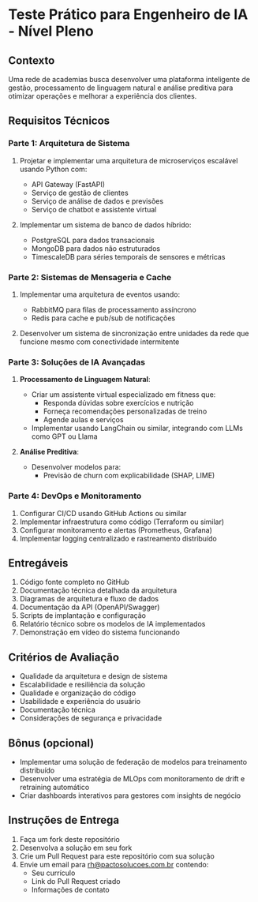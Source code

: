 # Teste Prático para Engenheiro de IA - Nível Pleno

## Contexto
Uma rede de academias busca desenvolver uma plataforma inteligente de gestão, processamento de linguagem natural e análise preditiva para otimizar operações e melhorar a experiência dos clientes.

## Requisitos Técnicos

### Parte 1: Arquitetura de Sistema
1. Projetar e implementar uma arquitetura de microserviços escalável usando Python com:
   - API Gateway (FastAPI)
   - Serviço de gestão de clientes
   - Serviço de análise de dados e previsões
   - Serviço de chatbot e assistente virtual

2. Implementar um sistema de banco de dados híbrido:
   - PostgreSQL para dados transacionais
   - MongoDB para dados não estruturados
   - TimescaleDB para séries temporais de sensores e métricas

### Parte 2: Sistemas de Mensageria e Cache
1. Implementar uma arquitetura de eventos usando:
   - RabbitMQ para filas de processamento assíncrono
   - Redis para cache e pub/sub de notificações

2. Desenvolver um sistema de sincronização entre unidades da rede que funcione mesmo com conectividade intermitente

### Parte 3: Soluções de IA Avançadas


1. **Processamento de Linguagem Natural**:
   - Criar um assistente virtual especializado em fitness que:
     - Responda dúvidas sobre exercícios e nutrição
     - Forneça recomendações personalizadas de treino
     - Agende aulas e serviços
   - Implementar usando LangChain ou similar, integrando com LLMs como GPT ou Llama

3. **Análise Preditiva**:
   - Desenvolver modelos para:
     - Previsão de churn com explicabilidade (SHAP, LIME)

### Parte 4: DevOps e Monitoramento
1. Configurar CI/CD usando GitHub Actions ou similar
2. Implementar infraestrutura como código (Terraform ou similar)
3. Configurar monitoramento e alertas (Prometheus, Grafana)
4. Implementar logging centralizado e rastreamento distribuído

## Entregáveis
1. Código fonte completo no GitHub
2. Documentação técnica detalhada da arquitetura
3. Diagramas de arquitetura e fluxo de dados
4. Documentação da API (OpenAPI/Swagger)
5. Scripts de implantação e configuração
6. Relatório técnico sobre os modelos de IA implementados
7. Demonstração em vídeo do sistema funcionando

## Critérios de Avaliação
- Qualidade da arquitetura e design de sistema
- Escalabilidade e resiliência da solução
- Qualidade e organização do código
- Usabilidade e experiência do usuário
- Documentação técnica
- Considerações de segurança e privacidade

## Bônus (opcional)
- Implementar uma solução de federação de modelos para treinamento distribuído
- Desenvolver uma estratégia de MLOps com monitoramento de drift e retraining automático
- Criar dashboards interativos para gestores com insights de negócio

## Instruções de Entrega
1. Faça um fork deste repositório
2. Desenvolva a solução em seu fork
3. Crie um Pull Request para este repositório com sua solução
4. Envie um email para rh@pactosolucoes.com.br contendo:
   - Seu currículo
   - Link do Pull Request criado
   - Informações de contato

